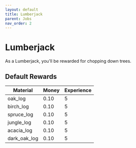```yaml
---
layout: default
title: Lumberjack
parent: Jobs
nav_order: 2
---
```


# Lumberjack

As a Lumberjack, you'll be rewarded for chopping down trees.

## Default Rewards

| Material     | Money | Experience |
|--------------|-------|------------|
| oak_log      | 0.10  | 5          |
| birch_log    | 0.10  | 5          |
| spruce_log   | 0.10  | 5          |
| jungle_log   | 0.10  | 5          |
| acacia_log   | 0.10  | 5          |
| dark_oak_log | 0.10  | 5          |